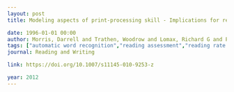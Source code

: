 ```yaml
---
layout: post
title: Modeling aspects of print-processing skill - Implications for reading assessment

date: 1996-01-01 00:00
author: Morris, Darrell and Trathen, Woodrow and Lomax, Richard G and Perney, Jan and Kucan, Linda and Frye, Elizabeth M and Bloodgood, Janet W and Ward, Devery and Schlagal, Robert
tags: ["automatic word recognition","reading assessment","reading rate predictors","structural equation modeling"]
journal: Reading and Writing

link: https://doi.org/10.1007/s11145-010-9253-z

year: 2012
---
```



